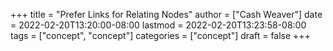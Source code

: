 +++
title = "Prefer Links for Relating Nodes"
author = ["Cash Weaver"]
date = 2022-02-20T13:20:00-08:00
lastmod = 2022-02-20T13:23:58-08:00
tags = ["concept", "concept"]
categories = ["concept"]
draft = false
+++
